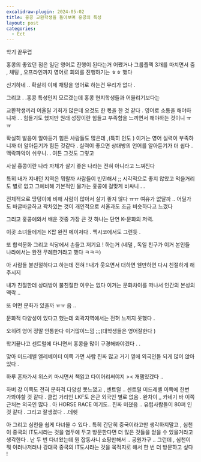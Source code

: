 ```yaml
---
excalidraw-plugin: 2024-05-02
title: 홍콩 교환학생을 돌아보며 홍콩의 특성
layout: post
categories:
  - Ect
---
```

학기 끝무렵

홍콩의 좋았던 점은 일단 영어로 진행이 된다는거 
어쨌거나  그룹플젝 3개를 마치면서  줌  , 채팅 , 오프라인까지 영어로 회의를 진행하기는 ㅎㅎ 했다 

신기하네 .. 확실히 이제 채팅을 영어로 하는건 무리가 없다 . 

그리고 . .홍콩 특성인지 모르겠는데 홍콩 현지학생들과 어울리기보다는

교환학생끼리 어울릴 기회가 많은데 요것도 한 몫을 한 것 같다 . 영어로 소통을 해야하니까 . . 힘들기도 했지만 원래 성장이란 힘들고 부족함을 느끼면서 해야하는 것이니 ㅠㅠ 

확실히 발음이 알아듣기 힘든 사람들도 많은데  ,(특히 인도 ) 이거는 영어 실력이 부족하니까 더 알아듣기가 힘든 것같다 . 실력이 좋으면 상대방의 언어를 알아듣기가 더 쉽다 . 맥락파악이 쉬우니. . 여튼 그것도 그렇고 

사실 홍콩이란 나라 자체가 살기 좋은 나라는 전혀 아니라고 느껴진다 

특히 내가 지내던 지역은 뭐랄까 사람들이 빈민해서 ;; 
시각적으로 좋지 않았고 먹을거리도 별로 없고 그에비해 기본적인 물가는 홍콩에 걸맞게 비싸니 . .

전체적으로 땅덩이에 비해 사람이 많아서 살기 좋지 않다 ㅠㅠ 
여유가 없달까 .. 어딜가도 바글바글하고 꽉차있는 것이 개인적으로 서울과도 조금 비슷하다고 느꼈다  

그리고 홍콩에와서 배운 것중 가장 큰 것 하나는 단연 K-문화의 저력.  

이곳 소녀들에게는 K팝 완전 메이저다 .  멕시코에서도 그런듯 . 

또  합석문화 
그리고 식당에서 손들고 저기요 ! 하는거 (네덜 , 독일 친구가 이거 본인들 나라에서는 완전 무례한거라고 했다 ㅋㅋㅋ)

아 사람들 불친절하다고 하는데 전혀 ! 
내가 웃으면서 대하면 웬만하면 다시 친절하게 해주시지 

내가 친절한데 상대방이 불친절한 이유는 없다 
이거는 문화차이를 떠나서 인간의 본성의 맥락 .. 

또 어떤 문화가 있을까 ㅠㅠ 음 ..

문화적 다양성이 있다고 했는데 
외곽지역에서는 전혀 느끼지 못했다 . 

오히려 영어 정말 안통한다 이거많이느낌  ;;;(대학생들은 영어잘한다 )

학기끝나고 센트럴에 다니면서 홍콩을 많이 구경해봐야겠다 . .

맞아 미드레벨 엘레베이터 이쪽 가면 사람 진짜 많고 
거기 옆에 외국인들 되게 많이 앉아있다 . 

하루 혼자가서 위스키 마시면서 책읽고 다이어리써야지 >< 
개잼있겠다 ..

하버 강 이쪽도 전혀 문화적 다양성 못느꼈고 , 센트럴 .. 센트럴 미드레벨 이쪽에 한번 가봐야할 것 같다 . 
클럽 거리인 LKF도 은근 외국인 별로 없음  . 완차이  _ 카네기 바 이쪽 근처는 외국인 많다 . 아 HORSE RACE 여기도.. 진짜 미쳤음 .. 유럽사람들이 80퍼 인 것 같다 . 그리고 잘생겼다 . .데헷 

아 그리고 심천을 쉽게 다녀올 수 있다 . 
특히 간단히 중국이라고만 생각하지말고 , 심천이 중국의 IT도시라는 것을 염두에 두고 방문한다면 더 많은 것들을 얻을 수 있을거라고 생각한다 . 난 두 번 다녀왔는데 뭔 잡동사니 쇼핑만해서 .. 공원가구 .. 
그런데 , 심천이 뭐 이러나저러나 강대국 중국의 IT도시라는 것을 목적지로 해서 한 번 더 방문하고 싶다 ! 